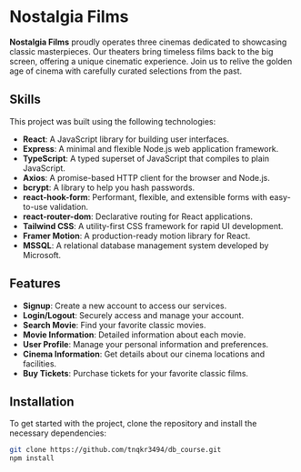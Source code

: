 # Nostalgia Films

**Nostalgia Films** proudly operates three cinemas dedicated to showcasing classic masterpieces. Our theaters bring timeless films back to the big screen, offering a unique cinematic experience. Join us to relive the golden age of cinema with carefully curated selections from the past.



## Skills

This project was built using the following technologies:

- **React**: A JavaScript library for building user interfaces.
- **Express**: A minimal and flexible Node.js web application framework.
- **TypeScript**: A typed superset of JavaScript that compiles to plain JavaScript.
- **Axios**: A promise-based HTTP client for the browser and Node.js.
- **bcrypt**: A library to help you hash passwords.
- **react-hook-form**: Performant, flexible, and extensible forms with easy-to-use validation.
- **react-router-dom**: Declarative routing for React applications.
- **Tailwind CSS**: A utility-first CSS framework for rapid UI development.
- **Framer Motion**: A production-ready motion library for React.
- **MSSQL**: A relational database management system developed by Microsoft.

## Features

- **Signup**: Create a new account to access our services.
- **Login/Logout**: Securely access and manage your account.
- **Search Movie**: Find your favorite classic movies.
- **Movie Information**: Detailed information about each movie.
- **User Profile**: Manage your personal information and preferences.
- **Cinema Information**: Get details about our cinema locations and facilities.
- **Buy Tickets**: Purchase tickets for your favorite classic films.

## Installation

To get started with the project, clone the repository and install the necessary dependencies:

```bash
git clone https://github.com/tnqkr3494/db_course.git
npm install
